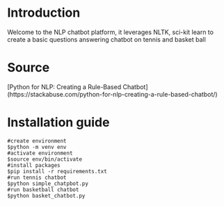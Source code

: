 <h1>Introduction</h1>
Welcome to the NLP chatbot platform, it leverages NLTK, sci-kit learn to create a basic questions answering chatbot on tennis and basket ball

<h1>Source</h1>
[Python for NLP: Creating a Rule-Based Chatbot](https://stackabuse.com/python-for-nlp-creating-a-rule-based-chatbot/)

<h1>Installation guide</h1>

```{r, engine='bash'}
#create environment
$python -m venv env
#activate environment
$source env/bin/activate
#install packages
$pip install -r requirements.txt
#run tennis chatbot
$python simple_chatpbot.py
#run basketball chatbot
$python basket_chatbot.py
```
